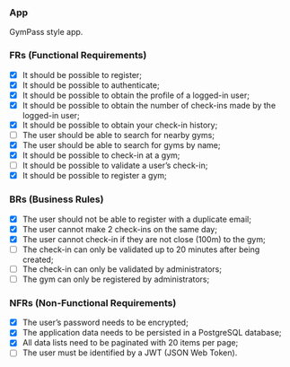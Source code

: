 ### App

GymPass style app.

### FRs (Functional Requirements)

- [x] It should be possible to register;
- [x] It should be possible to authenticate;
- [x] It should be possible to obtain the profile of a logged-in user;
- [x] It should be possible to obtain the number of check-ins made by the logged-in user;
- [x] It should be possible to obtain your check-in history;
- [ ] The user should be able to search for nearby gyms;
- [x] The user should be able to search for gyms by name;
- [x] It should be possible to check-in at a gym;
- [ ] It should be possible to validate a user’s check-in;
- [x] It should be possible to register a gym;

### BRs (Business Rules)

- [x] The user should not be able to register with a duplicate email;
- [x] The user cannot make 2 check-ins on the same day;
- [x] The user cannot check-in if they are not close (100m) to the gym;
- [ ] The check-in can only be validated up to 20 minutes after being created;
- [ ] The check-in can only be validated by administrators;
- [ ] The gym can only be registered by administrators;

### NFRs (Non-Functional Requirements)

- [x] The user’s password needs to be encrypted;
- [x] The application data needs to be persisted in a PostgreSQL database;
- [x] All data lists need to be paginated with 20 items per page;
- [ ] The user must be identified by a JWT (JSON Web Token).
